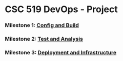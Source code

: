 # CSC 519 DevOps - Project

### Milestone 1: [Config and Build](https://github.ncsu.edu/rjain9/CSC519DevOps-Project/tree/ConfigAndBuild)  
### Milestone 2: [Test and Analysis](https://github.ncsu.edu/rjain9/CSC519DevOps-Project/tree/TestAnalysis)
### Milestone 3: [Deployment and Infrastructure](https://github.ncsu.edu/rjain9/CSC519DevOps-Project/tree/Deployment)

